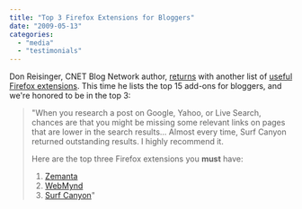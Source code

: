 ```yaml
---
title: "Top 3 Firefox Extensions for Bloggers"
date: "2009-05-13"
categories: 
  - "media"
  - "testimonials"
---
```


Don Reisinger, CNET Blog Network author, [returns](http://blog.surfcanyon.com/2009/03/28/one-of-20-recommended-add-ons-for-firefox/) with another list of [useful Firefox extensions](http://news.cnet.com/8301-17939_109-10238591-2.html?tag=mncol). This time he lists the top 15 add-ons for bloggers, and we're honored to be in the top 3:

> "When you research a post on Google, Yahoo, or Live Search, chances are that you might be missing some relevant links on pages that are lower in the search results... Almost every time, Surf Canyon returned outstanding results. I highly recommend it.
> 
> Here are the top three Firefox extensions you **must** have:
> 
> 1. [Zemanta](http://www.zemanta.com)
> 2. [WebMynd](http://www.webmynd.com)
> 3. [Surf Canyon](http://www.surfcanyon.com)"
